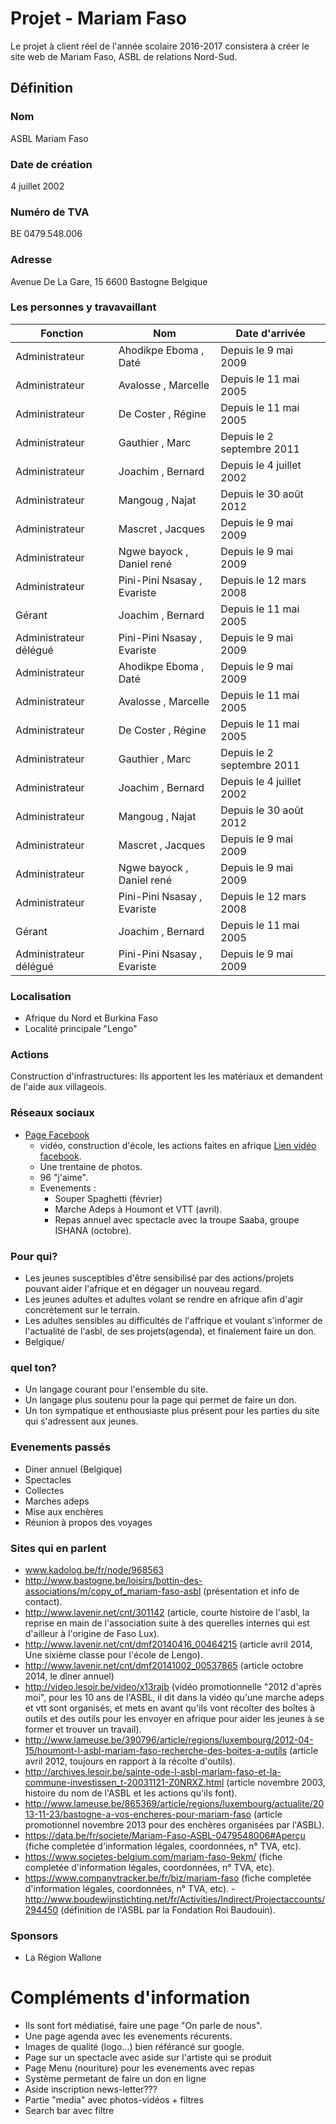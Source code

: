# Projet - Mariam Faso

Le projet à client réel de l'année scolaire 2016-2017 consistera à créer le site web de Mariam Faso, ASBL de relations Nord-Sud.


## Définition

### Nom

ASBL Mariam Faso

### Date de création

4 juillet 2002

### Numéro de TVA

BE 0479.548.006

### Adresse 

Avenue De La Gare, 15 
6600 Bastogne 
Belgique

### Les personnes y travavaillant

| Fonction | Nom | Date d'arrivée |
|-----------|---------------|---------------|
| Administrateur | Ahodikpe Eboma , Daté | Depuis le 9 mai 2009 |
| Administrateur | Avalosse , Marcelle | Depuis le 11 mai 2005 |
| Administrateur | De Coster , Régine | Depuis le 11 mai 2005 |
| Administrateur | Gauthier , Marc | Depuis le 2 septembre 2011 |
| Administrateur | Joachim , Bernard | Depuis le 4 juillet 2002 |
| Administrateur | Mangoug , Najat | Depuis le 30 août 2012 |
| Administrateur | Mascret , Jacques | Depuis le 9 mai 2009 |
| Administrateur | Ngwe bayock , Daniel rené | Depuis le 9 mai 2009 |
| Administrateur | Pini-Pini Nsasay , Evariste | Depuis le 12 mars 2008 |
| Gérant | Joachim , Bernard | Depuis le 11 mai 2005 |
| Administrateur délégué | Pini-Pini Nsasay , Evariste | Depuis le 9 mai 2009 |
| Administrateur | Ahodikpe Eboma , Daté | Depuis le 9 mai 2009 |
| Administrateur | Avalosse , Marcelle | Depuis le 11 mai 2005 |
| Administrateur | De Coster , Régine | Depuis le 11 mai 2005 |
| Administrateur | Gauthier , Marc | Depuis le 2 septembre 2011 |
| Administrateur | Joachim , Bernard | Depuis le 4 juillet 2002 |
| Administrateur | Mangoug , Najat | Depuis le 30 août 2012 |
| Administrateur | Mascret , Jacques | Depuis le 9 mai 2009 |
| Administrateur | Ngwe bayock , Daniel rené | Depuis le 9 mai 2009 |
| Administrateur | Pini-Pini Nsasay , Evariste | Depuis le 12 mars 2008 |
| Gérant | Joachim , Bernard | Depuis le 11 mai 2005 |
| Administrateur délégué | Pini-Pini Nsasay , Evariste | Depuis le 9 mai 2009 |

### Localisation

- Afrique du Nord et Burkina Faso
- Localité principale "Lengo"

### Actions

Construction d'infrastructures: Ils apportent les les matériaux et demandent de l'aide aux villageois.

### Réseaux sociaux

- [Page Facebook](https://www.facebook.com/MariamFaso)
	- vidéo, construction d'école, les actions faites en afrique [Lien vidéo facebook](https://www.facebook.com/fanny.joachim/videos/10206441224090349/?hc_ref=PAGES_TIMELINE).
	- Une trentaine de photos.
	- 96 "j'aime".
	- Evenements :
		- Souper Spaghetti (février)
		- Marche Adeps à Houmont et VTT (avril).
		- Repas annuel avec spectacle avec la troupe Saaba, groupe ISHANA (octobre).

### Pour qui?

- Les jeunes susceptibles d'être sensibilisé par des actions/projets pouvant aider l'afrique et en dégager un nouveau regard.
- Les jeunes adultes et adultes volant se rendre en afrique afin d'agir concrètement sur le terrain.
- Les adultes sensibles au difficultés de l'affrique et voulant s'informer de l'actualité de l'asbl, de ses projets(agenda), et finalement faire un don.
- Belgique/

### quel ton?

- Un langage courant pour l'ensemble du site.
- Un langage plus soutenu pour la page qui permet de faire un don.
- Un ton sympatique et enthousiaste plus présent pour les parties du site qui s'adressent aux jeunes.

### Evenements passés

- Diner annuel (Belgique)
- Spectacles
- Collectes
- Marches adeps
- Mise aux enchères
- Réunion à propos des voyages

### Sites qui en parlent

- www.kadolog.be/fr/node/968563
- http://www.bastogne.be/loisirs/bottin-des-associations/m/copy_of_mariam-faso-asbl (présentation et info de contact).
- http://www.lavenir.net/cnt/301142 (article, courte histoire de l'asbl, la reprise en main de l'association suite à des querelles internes qui est d'ailleur à l'origine de Faso Lux).
- http://www.lavenir.net/cnt/dmf20140416_00464215 (article avril 2014, Une sixième classe pour l'école de Lengo).
- http://www.lavenir.net/cnt/dmf20141002_00537865 (article octobre 2014, le dîner annuel)
- http://video.lesoir.be/video/x13rajb (vidéo promotionnelle "2012 d'après moi", pour les 10 ans de l'ASBL, il dit dans la vidéo qu'une marche adeps et vtt sont organisés, et mets en avant qu'ils vont récolter des boîtes à outils et des outils pour les envoyer en afrique pour aider les jeunes à se former et trouver un travail).
- http://www.lameuse.be/390796/article/regions/luxembourg/2012-04-15/houmont-l-asbl-mariam-faso-recherche-des-boites-a-outils (article avril 2012, toujours en rapport à la récolte d'outils).
- http://archives.lesoir.be/sainte-ode-l-asbl-mariam-faso-et-la-commune-investissen_t-20031121-Z0NRXZ.html (article novembre 2003, histoire du nom de l'ASBL et les actions qu'ils font).
- http://www.lameuse.be/865369/article/regions/luxembourg/actualite/2013-11-23/bastogne-a-vos-encheres-pour-mariam-faso (article promotionnel novembre 2013 pour des enchères organisées par l'ASBL).
- https://data.be/fr/societe/Mariam-Faso-ASBL-0479548006#Aperçu (fiche completée d'information légales, coordonnées, n° TVA, etc).
- https://www.societes-belgium.com/mariam-faso-9ekm/ (fiche completée d'information légales, coordonnées, n° TVA, etc).
- https://www.companytracker.be/fr/biz/mariam-faso (fiche completée d'information légales, coordonnées, n° TVA, etc).
-http://www.boudewijnstichting.net/fr/Activities/Indirect/Projectaccounts/294450 (définition de l'ASBL par la Fondation Roi Baudouin).


### Sponsors

- La Région Wallone


# Compléments d'information

- Ils sont fort médiatisé, faire une page "On parle de nous".
- Une page agenda avec les evenements récurents.
- Images de qualité (logo...) bien référancé sur google.
- Page sur un spectacle avec aside sur l'artiste qui se produit
- Page Menu (nouriture) pour les evenements avec repas
- Système permetant de faire un don en ligne
- Aside inscription news-letter???
- Partie "media" avec photos-vidéos + filtres
- Search bar avec filtre